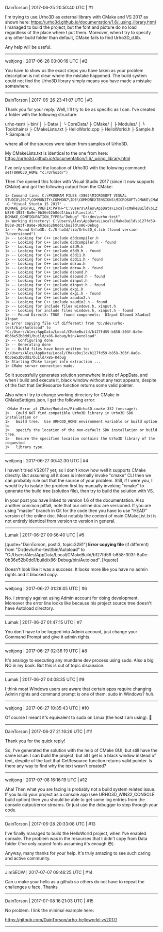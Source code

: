 DainTorson | 2017-06-25 20:50:40 UTC | #1

I'm trying to use Urho3D as external library with CMake and VS 2017 as shown here:
https://urho3d.github.io/documentation/1.6/_using_library.html
I managed to build the project, but the font and picture do no load regardless of the place where I put them.
Moreover, when I try to specify any other build folder than default, CMake fails to find Urho3D_d.lib.

Any help will be useful.

-------------------------

weitjong | 2017-06-26 03:00:16 UTC | #2

You have to show us the exact steps you have taken as your problem description is not clear where the mistake happened. The build system could not find the Urho3D library simply means you have made a mistake somewhere.

-------------------------

DainTorson | 2017-06-26 23:41:07 UTC | #3

Thank you for your reply.
Well, I'll try to be as specific as I can.
I've created a folder with the following structure:

urho-test/
 ├ bin/
 │  ├ Data/
 │  └ CoreData/
 ├ CMake/
 │  ├ Modules/
 │  └ Toolchains/
 ├ CMakeLists.txt
 ├ HelloWorld.cpp
 ├ HelloWorld.h
 ├ Sample.h
 └ Sample.inl

where all of the sources were taken from samples of Urho3D.

My CMakeLists.txt is identical to the one from here:
https://urho3d.github.io/documentation/1.6/_using_library.html

I've only specified the location of Urho3D with the folowing command:
`set(URHO3D_HOME "c:/Urho3d/")`

Then I've opened this folder with Visual Studio 2017 (since it now supports CMake) and got the following output from the CMake:

    1> Command line: C:\PROGRAM FILES (X86)\MICROSOFT VISUAL STUDIO\2017\COMMUNITY\COMMON7\IDE\COMMONEXTENSIONS\MICROSOFT\CMAKE\CMake\bin\cmake.exe  -G "Visual Studio 15 2017" -DCMAKE_INSTALL_PREFIX:PATH="C:\Users\Ales\AppData\Local\CMakeBuild\b127fd59-b858-303f-8a0e-0b36e52b0dd1\build\install"  -DCMAKE_CONFIGURATION_TYPES="Debug" "D:\dev\urho-test"
    1> Working directory: C:\Users\Ales\AppData\Local\CMakeBuild\b127fd59-b858-303f-8a0e-0b36e52b0dd1\build\x86-Debug
    1> -- Found Urho3D: C:/Urho3d/lib/Urho3D_d.lib (found version "Unversioned")
    1> -- Looking for C++ include d3dcompiler.h
    1> -- Looking for C++ include d3dcompiler.h - found
    1> -- Looking for C++ include d3d9.h
    1> -- Looking for C++ include d3d9.h - found
    1> -- Looking for C++ include d3d11.h
    1> -- Looking for C++ include d3d11.h - found
    1> -- Looking for C++ include ddraw.h
    1> -- Looking for C++ include ddraw.h - found
    1> -- Looking for C++ include dsound.h
    1> -- Looking for C++ include dsound.h - found
    1> -- Looking for C++ include dinput.h
    1> -- Looking for C++ include dinput.h - found
    1> -- Looking for C++ include dxgi.h
    1> -- Looking for C++ include dxgi.h - found
    1> -- Looking for C++ include xaudio2.h
    1> -- Looking for C++ include xaudio2.h - found
    1> -- Looking for include files windows.h, xinput.h
    1> -- Looking for include files windows.h, xinput.h - found
    1> -- Found DirectX: TRUE  found components:  DInput DSound XAudio2 XInput 
    1> Error copying file (if different) from "D:/dev/urho-test/bin/Autoload" to "C:/Users/Ales/AppData/Local/CMakeBuild/b127fd59-b858-303f-8a0e-0b36e52b0dd1/build/x86-Debug/bin/Autoload".
    1> -- Configuring done
    1> -- Generating done
    1> -- Build files have been written to: C:/Users/Ales/AppData/Local/CMakeBuild/b127fd59-b858-303f-8a0e-0b36e52b0dd1/build/x86-Debug
    1> Starting CMake target info extraction ...
    1> CMake server connection made.

So it sucessfully generates solution somewhere inside of AppData, and when I build and execute it, black window without any text appears, despite of the fact that GetResource function returns some valid pointer.

Also when I try to change working directory for CMake in CMakeSettigns.json, I  get the following error:

     CMake Error at CMake/Modules/FindUrho3D.cmake:352 (message):
    1>   Could NOT find compatible Urho3D library in Urho3D SDK installation or
    1>   build tree.  Use URHO3D_HOME environment variable or build option to
    1>   specify the location of the non-default SDK installation or build tree.
    1>   Ensure the specified location contains the Urho3D library of the requested
    1>   library type.

-------------------------

weitjong | 2017-06-27 00:42:30 UTC | #4

I haven't tried VS2017 yet, so I don't know how well it supports CMake directly. But assuming all it does is internally invoke "cmake" CLI then we can probably rule out that the source of your problem. Still, if I were you, I would try to isolate the problem first by manually invoking "cmake" to generate the build tree (solution file), then try to build the solution with VS. 

In your post you have linked to version 1.6 of the documentation. Also another common pitfall, note that our online doc are versioned. If you are using "master" branch in Git for the code then you have to use "HEAD" version of the online doc. Most notably the content of main CMakeList.txt is not entirely identical from version to version in general.

-------------------------

Lumak | 2017-06-27 00:56:40 UTC | #5

[quote="DainTorson, post:3, topic:3281"]
**Error copying file** (if different) from "D:/dev/urho-test/bin/Autoload" to "C:/Users/Ales/AppData/Local/CMakeBuild/b127fd59-b858-303f-8a0e-0b36e52b0dd1/build/x86-Debug/bin/Autoload".
[/quote]

Doesn't look like it was a success. It looks more like you have no admin rights and it blocked copy.

-------------------------

weitjong | 2017-06-27 01:28:05 UTC | #6

No. I strongly against using Admin account for doing development. Moreover the error line looks like because his project source tree doesn't have Autoload directory.

-------------------------

Lumak | 2017-06-27 01:47:15 UTC | #7

You don't have to be logged into Admin account, just change your Command Prompt and give it admin rights.

-------------------------

weitjong | 2017-06-27 02:36:19 UTC | #8

It's analogy to executing any mundane dev process using sudo. Also a big NO in my book. But this is out of topic discussion.

-------------------------

Lumak | 2017-06-27 04:08:35 UTC | #9

I think most Windows users are aware that certain apps require changing Admin rights and command prompt is one of them. sudo in Windows? huh.

-------------------------

weitjong | 2017-06-27 10:35:43 UTC | #10

Of course I meant it's equivalent to sudo on Linux (the host I am using). :slightly_smiling_face:

-------------------------

DainTorson | 2017-06-27 21:16:26 UTC | #11

Thank you for the quick reply!

So, I've generated the solution with the help of CMake GUI, but still have the same issue. I can build the project, but all I get is a black window instead of text, despite of the fact that GetResource function returns valid pointer. Is there any way to find why the text wasn't created?

-------------------------

weitjong | 2017-07-08 16:16:19 UTC | #12

Aha! Then what you are facing is probably not a build system related issue. If you build your project as a console app (see URHO3D_WIN32_CONSOLE build option) then you should be able to get some log entries from the console output/error streams. Or just use the debugger to step through your code.

-------------------------

DainTorson | 2017-06-28 20:33:08 UTC | #13

I've finally managed to build the HelloWorld project, when I've enabled console. The problem was in the resourses that I didn't copy from Data folder (I've only copied  fonts assuming it's enough :flushed:). 

Anyway, many thanks for your help. It's truly amazing to see such caring and active community.

-------------------------

JimSEOW | 2017-07-07 09:46:25 UTC | #14

Can u make your hello as a github so others do not have to repeat the challenges u face. Thanks

-------------------------

DainTorson | 2017-07-08 16:21:03 UTC | #15

No problem. I link the minimal example here:

https://github.com/DainTorson/urho-helloworld-vs2017/

-------------------------

